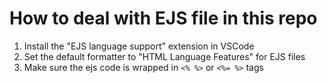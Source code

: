 # How to deal with EJS file in this repo

1. Install the "EJS language support" extension in VSCode
2. Set the default formatter to "HTML Language Features" for EJS files
3. Make sure the ejs code is wrapped in `<% %>` or `<%= %>` tags
